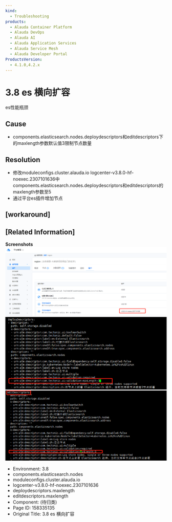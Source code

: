 ```yaml
---
kind:
  - Troubleshooting
products:
  - Alauda Container Platform
  - Alauda DevOps
  - Alauda AI
  - Alauda Application Services
  - Alauda Service Mesh
  - Alauda Developer Portal
ProductsVersion:
  - 4.1.0,4.2.x
---
```

<!-- A type of document that involves encountering a fault, diagnosing it, performing root cause analysis, and providing solutions. -->

# 3.8 es 横向扩容

es性能瓶颈

## Cause
- components.elasticsearch.nodes.deploydescriptors和editdescriptors下的maxlength参数默认值3限制节点数量

## Resolution
- 修改moduleconfigs.cluster.alauda.io logcenter-v3.8.0-hf-noexec.2307101636中components.elasticsearch.nodes.deploydescriptors和editdescriptors的maxlength参数至5
- 通过平台es插件增加节点

## [workaround]

## [Related Information]
**Screenshots**
![](assets/3-8-es-heng-xiang-kuo-rong/image-2023-8-14_15-15-53.png)
![](assets/3-8-es-heng-xiang-kuo-rong/image-2023-8-14_14-59-23.png)
![](assets/3-8-es-heng-xiang-kuo-rong/image-2023-8-14_15-1-5.png)
- Environment: 3.8
- components.elasticsearch.nodes
- moduleconfigs.cluster.alauda.io
- logcenter-v3.8.0-hf-noexec.2307101636
- deploydescriptors.maxlength
- editdescriptors.maxlength
- Component: (待归类)
- Page ID: 158335135
- Original Title: 3.8 es 横向扩容
